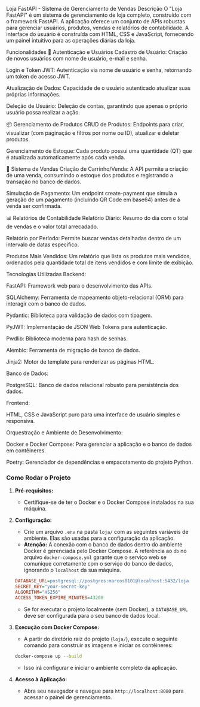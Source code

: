 Loja FastAPI - Sistema de Gerenciamento de Vendas
Descrição
O "Loja FastAPI" é um sistema de gerenciamento de loja completo, construído com o framework FastAPI. A aplicação oferece um conjunto de APIs robustas para gerenciar usuários, produtos, vendas e relatórios de contabilidade. A interface do usuário é construída com HTML, CSS e JavaScript, fornecendo um painel intuitivo para as operações diárias da loja.

Funcionalidades
🔐 Autenticação e Usuários
Cadastro de Usuário: Criação de novos usuários com nome de usuário, e-mail e senha.

Login e Token JWT: Autenticação via nome de usuário e senha, retornando um token de acesso JWT.

Atualização de Dados: Capacidade de o usuário autenticado atualizar suas próprias informações.

Deleção de Usuário: Deleção de contas, garantindo que apenas o próprio usuário possa realizar a ação.

📦 Gerenciamento de Produtos
CRUD de Produtos: Endpoints para criar, visualizar (com paginação e filtros por nome ou ID), atualizar e deletar produtos.

Gerenciamento de Estoque: Cada produto possui uma quantidade (QT) que é atualizada automaticamente após cada venda.

🛒 Sistema de Vendas
Criação de Carrinho/Venda: A API permite a criação de uma venda, consumindo o estoque dos produtos e registrando a transação no banco de dados.

Simulação de Pagamento: Um endpoint create-payment que simula a geração de um pagamento (incluindo QR Code em base64) antes de a venda ser confirmada.

📊 Relatórios de Contabilidade
Relatório Diário: Resumo do dia com o total de vendas e o valor total arrecadado.

Relatório por Período: Permite buscar vendas detalhadas dentro de um intervalo de datas específico.

Produtos Mais Vendidos: Um relatório que lista os produtos mais vendidos, ordenados pela quantidade total de itens vendidos e com limite de exibição.

Tecnologias Utilizadas
Backend:

FastAPI: Framework web para o desenvolvimento das APIs.

SQLAlchemy: Ferramenta de mapeamento objeto-relacional (ORM) para interagir com o banco de dados.

Pydantic: Biblioteca para validação de dados com tipagem.

PyJWT: Implementação de JSON Web Tokens para autenticação.

Pwdlib: Biblioteca moderna para hash de senhas.

Alembic: Ferramenta de migração de banco de dados.

Jinja2: Motor de template para renderizar as páginas HTML.

Banco de Dados:

PostgreSQL: Banco de dados relacional robusto para persistência dos dados.

Frontend:

HTML, CSS e JavaScript puro para uma interface de usuário simples e responsiva.

Orquestração e Ambiente de Desenvolvimento:

Docker e Docker Compose: Para gerenciar a aplicação e o banco de dados em contêineres.

Poetry: Gerenciador de dependências e empacotamento do projeto Python.

### Como Rodar o Projeto

1.  **Pré-requisitos:**
    * Certifique-se de ter o Docker e o Docker Compose instalados na sua máquina.

2.  **Configuração:**
    * Crie um arquivo `.env` na pasta `loja/` com as seguintes variáveis de ambiente. Elas são usadas para a configuração da aplicação.
    * **Atenção:** A conexão com o banco de dados dentro do ambiente Docker é gerenciada pelo Docker Compose. A referência ao `db` no arquivo `docker-compose.yml` garante que o serviço web se comunique corretamente com o serviço do banco de dados, ignorando o `localhost` da sua máquina.

    ```ini
    DATABASE_URL=postgresql://postgres:marcos0101@localhost:5432/loja
    SECRET_KEY="your-secret-key"
    ALGORITHM="HS256"
    ACCESS_TOKEN_EXPIRE_MINUTES=43200
    ```
    * Se for executar o projeto localmente (sem Docker), a `DATABASE_URL` deve ser configurada para o seu banco de dados local.

3.  **Execução com Docker Compose:**
    * A partir do diretório raiz do projeto (`loja/`), execute o seguinte comando para construir as imagens e iniciar os contêineres:

    ```bash
    docker-compose up --build
    ```
    * Isso irá configurar e iniciar o ambiente completo da aplicação.

4.  **Acesso à Aplicação:**
    * Abra seu navegador e navegue para `http://localhost:8080` para acessar o painel de gerenciamento.